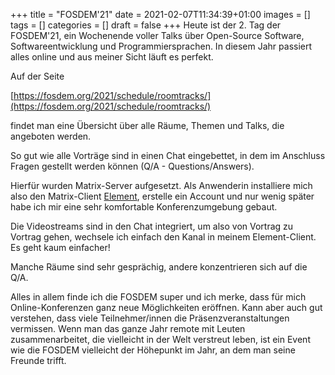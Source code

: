 +++
title = "FOSDEM'21"
date = 2021-02-07T11:34:39+01:00
images = []
tags = []
categories = []
draft = false
+++
Heute ist der 2. Tag der FOSDEM'21, ein Wochenende voller Talks über Open-Source Software, Softwareentwicklung und Programmiersprachen. In diesem Jahr passiert alles online und
aus meiner Sicht läuft es perfekt.

Auf der Seite

[https://fosdem.org/2021/schedule/roomtracks/](https://fosdem.org/2021/schedule/roomtracks/)

findet man eine Übersicht über alle Räume, Themen und Talks, die angeboten werden.

So gut wie alle Vorträge sind in einen Chat eingebettet, in dem im Anschluss Fragen gestellt werden können (Q/A - Questions/Answers).

Hierfür wurden Matrix-Server aufgesetzt. Als Anwenderin installiere mich also den
Matrix-Client [Element](https://de.wikipedia.org/wiki/Element_(Instant-Messenger)), erstelle ein Account und nur wenig später habe ich mir eine sehr komfortable Konferenzumgebung gebaut.

Die Videostreams sind in den Chat integriert, um also von Vortrag zu Vortrag gehen, wechsele
ich einfach den Kanal in meinem Element-Client. Es geht kaum einfacher!

Manche Räume sind sehr gesprächig, andere konzentrieren sich auf die Q/A.

Alles in allem finde ich die FOSDEM super und ich merke, dass für mich Online-Konferenzen ganz neue Möglichkeiten eröffnen. Kann aber auch gut verstehen, dass viele Teilnehmer/innen die Präsenzveranstaltungen vermissen. Wenn man das ganze Jahr remote mit Leuten zusammenarbeitet, 
 die vielleicht in der Welt verstreut leben, ist ein Event wie die FOSDEM vielleicht der Höhepunkt im Jahr, an dem man seine Freunde trifft.